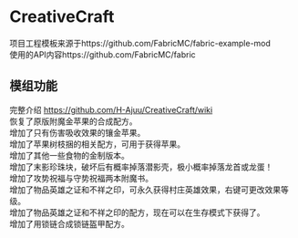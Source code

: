 CreativeCraft
========
项目工程模板来源于https://github.com/FabricMC/fabric-example-mod  
使用的API内容https://github.com/FabricMC/fabric

模组功能
--------
完整介绍 https://github.com/H-Ajuu/CreativeCraft/wiki  
恢复了原版附魔金苹果的合成配方。  
增加了只有伤害吸收效果的镶金苹果。  
增加了苹果树枝捆的相关配方，可用于获得苹果。  
增加了其他一些食物的金制版本。  
增加了末影珍珠块，破坏后有概率掉落潜影壳，极小概率掉落龙首或龙蛋！  
增加了攻势祝福与守势祝福两本附魔书。  
增加了物品英雄之证和不祥之印，可永久获得村庄英雄效果，右键可更改效果等级。  
增加了物品英雄之证和不祥之印的配方，现在可以在生存模式下获得了。  
增加了用锁链合成锁链盔甲配方。